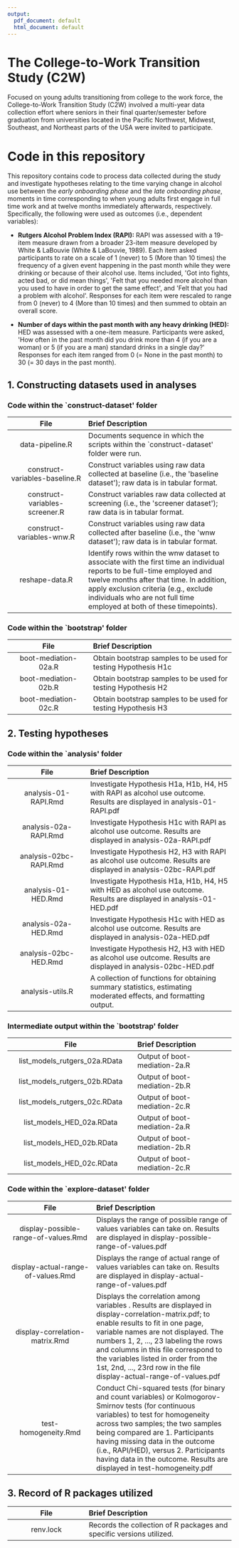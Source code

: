 ```yaml
---
output:
  pdf_document: default
  html_document: default
---
```

# The College-to-Work Transition Study (C2W)
Focused on young adults transitioning from college to the work force, the College-to-Work Transition Study (C2W) involved a multi-year data collection effort where seniors in their final quarter/semester before graduation from universities located in the Pacific Northwest, Midwest, Southeast, and Northeast parts of the USA were invited to participate.

# Code in this repository

This repository contains code to process data collected during the study and investigate hypotheses relating to the time varying change in alcohol use between the _early onboarding phase_ and the _late onboarding phase_, moments in time corresponding to when young adults first engage in full time work and at twelve months immediately afterwards, respectively. Specifically, the following were used as outcomes (i.e., dependent variables):

* **Rutgers Alcohol Problem Index (RAPI):** RAPI was assessed with a 19-item measure drawn from a broader 23-item measure developed by White & LaBouvie (White & LaBouvie, 1989). Each item asked participants to rate on a scale of 1 (never) to 5 (More than 10 times) the frequency of a given event happening in the past month while they were drinking or because of their alcohol use. Items included, 'Got into fights, acted bad, or did mean things', 'Felt that you needed more alcohol than you used to have in order to get the same effect', and 'Felt that you had a problem with alcohol'. Responses for each item were rescaled to range from 0 (never) to 4 (More than 10 times) and then summed to obtain an overall score. 

* **Number of days within the past month with any heavy drinking (HED):** HED was assessed with a one-item measure. Participants were asked, 'How often in the past month did you drink more than 4 (if you are a woman) or 5 (if you are a man) standard drinks in a single day?' Responses for each item ranged from 0 (= None in the past month) to 30 (= 30 days in the past month).

## 1. Constructing datasets used in analyses

### Code within the `construct-dataset' folder

| <img height=0 width=350> File <img height=0 width=350> | <img height=0 width=800> Brief Description <img height=0 width=800> |
|:------------------------------------------:|:--------------------------------------------------------------------------------------------------|
| data-pipeline.R | Documents sequence in which the scripts within the `construct-dataset' folder were run. |
| construct-variables-baseline.R | Construct variables using raw data collected at baseline (i.e., the 'baseline dataset'); raw data is in tabular format. |
| construct-variables-screener.R | Construct variables raw data collected at screening (i.e., the 'screener dataset'); raw data is in tabular format.  |
| construct-variables-wnw.R | Construct variables using raw data collected after baseline (i.e., the 'wnw dataset'); raw data is in tabular format.  |
| reshape-data.R | Identify rows within the wnw dataset to associate with the first time an individual reports to be full-time employed and twelve months after that time. In addition, apply exclusion criteria (e.g., exclude individuals who are not full time employed at both of these timepoints). |

### Code within the `bootstrap' folder

| <img height=0 width=350> File <img height=0 width=350> | <img height=0 width=800> Brief Description <img height=0 width=800> |
|:------------------------------------------:|:--------------------------------------------------------------------------------------------------|
| boot-mediation-02a.R | Obtain bootstrap samples to be used for testing Hypothesis H1c |
| boot-mediation-02b.R | Obtain bootstrap samples to be used for testing Hypothesis H2 |
| boot-mediation-02c.R | Obtain bootstrap samples to be used for testing Hypothesis H3 |

## 2. Testing hypotheses

### Code within the `analysis' folder

| <img height=0 width=350> File <img height=0 width=350> | <img height=0 width=800> Brief Description <img height=0 width=800> |
|:------------------------------------------:|:--------------------------------------------------------------------------------------------------|
| analysis-01-RAPI.Rmd | Investigate Hypothesis H1a, H1b, H4, H5 with RAPI as alcohol use outcome. Results are displayed in analysis-01-RAPI.pdf |
| analysis-02a-RAPI.Rmd | Investigate Hypothesis H1c with RAPI as alcohol use outcome. Results are displayed in analysis-02a-RAPI.pdf |
| analysis-02bc-RAPI.Rmd | Investigate Hypothesis H2, H3 with RAPI as alcohol use outcome. Results are displayed in analysis-02bc-RAPI.pdf |
| analysis-01-HED.Rmd | Investigate Hypothesis H1a, H1b, H4, H5 with HED as alcohol use outcome. Results are displayed in analysis-01-HED.pdf |
| analysis-02a-HED.Rmd | Investigate Hypothesis H1c with HED as alcohol use outcome. Results are displayed in analysis-02a-HED.pdf |
| analysis-02bc-HED.Rmd | Investigate Hypothesis H2, H3 with HED as alcohol use outcome. Results are displayed in analysis-02bc-HED.pdf |
| analysis-utils.R | A collection of functions for obtaining summary statistics, estimating moderated effects, and formatting output. |

### Intermediate output within the `bootstrap' folder

| <img height=0 width=350> File <img height=0 width=350> | <img height=0 width=800> Brief Description <img height=0 width=800> |
|:------------------------------------------:|:--------------------------------------------------------------------------------------------------|
| list_models_rutgers_02a.RData | Output of boot-mediation-2a.R |
| list_models_rutgers_02b.RData | Output of boot-mediation-2b.R |
| list_models_rutgers_02c.RData | Output of boot-mediation-2c.R |
| list_models_HED_02a.RData | Output of boot-mediation-2a.R |
| list_models_HED_02b.RData | Output of boot-mediation-2b.R |
| list_models_HED_02c.RData | Output of boot-mediation-2c.R |

### Code within the `explore-dataset' folder

| <img height=0 width=350> File <img height=0 width=350> | <img height=0 width=800> Brief Description <img height=0 width=800> |
|:------------------------------------------:|:--------------------------------------------------------------------------------------------------|
| display-possible-range-of-values.Rmd | Displays the range of possible range of values variables can take on. Results are displayed in display-possible-range-of-values.pdf |
| display-actual-range-of-values.Rmd | Displays the range of actual range of values variables can take on. Results are displayed in display-actual-range-of-values.pdf |
| display-correlation-matrix.Rmd | Displays the correlation among variables . Results are displayed in display-correlation-matrix.pdf; to enable results to fit in one page, variable names are not displayed. The numbers 1, 2, ..., 23 labeling the rows and columns in this file correspond to the variables listed in order from the 1st, 2nd, ..., 23rd row in the file display-actual-range-of-values.pdf |
| test-homogeneity.Rmd |Conduct Chi-squared tests (for binary and count variables) or Kolmogorov-Smirnov tests (for continuous variables) to test for homogeneity across two samples; the two samples being compared are 1. Participants having missing data in the outcome (i.e., RAPI/HED), versus 2. Participants having data in the outcome. Results are displayed in test-homogeneity.pdf |

## 3. Record of R packages utilized

| <img height=0 width=350> File <img height=0 width=350> | <img height=0 width=800> Brief Description <img height=0 width=800> |
|:------------------------------------------:|:--------------------------------------------------------------------------------------------------|
| renv.lock | Records the collection of R packages and specific versions utilized. |


